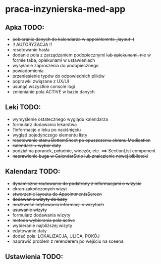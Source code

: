 # praca-inzynierska-med-app

## Apka TODO:

- ~~pobieranie danych do kalendarza w appointemnts _layout :)~~
- !! AUTORYZACJA !!
- resetowanie hasła
- dodanie pola z zarządzaniem podopiecznymi ~~lub opiekunami, nie~~ w formie taba, opiekunami w ustawieniach
- wysyłanie zaproszenia do podopiecznego
- powiadomienia
- przeniesienie typów do odpowiednich plików
- poprawki związane z UX/UI
- usunąć wszystkie console logi
- zmienianie pola ACTIVE w bazie danych

## Leki TODO: 

- wymyślenie ostatecznego wyglądu kalendarza
- formularz dodawania lekarstwa
- ?informacje o leku po naciśnięciu 
- wygląd pojedynczego elementu listy
- ~~resetowanie stanu BottomSheet po opuszczeniu ekranu Medication~~
- ~~kalendarz + wybór daty~~
- ~~podział na poranek, południe, wieczór, etc. ==> SectionList component~~
- ~~naprawienie buga w CalendarStrip lub znalezienie nowej biblioteki~~

## Kalendarz TODO:

- ~~dynamiczne routowanie do podstrony z informacjami o wizycie~~
- ~~ekran zakończonych wizyt~~
- ~~stworzenie layoutu do AppointmentsScreen~~
- ~~dodawanie wizyty do bazy~~
- ~~możliwość edytowania informacji o wizytach~~
- ~~usuwanie wizyty~~
- formularz dodawania wizyty
- ~~metoda wybierania pola active~~
- wybieranie najbliższej wizyty
- edytowanie daty
- dodać pola: LOKALIZACJA, ULICA, POKÓJ
- naprawić problem z rerenderem po wejściu na sceena


## Ustawienia TODO:
